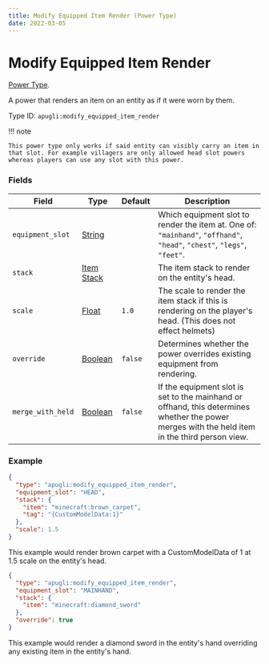 ```yaml
---
title: Modify Equipped Item Render (Power Type)
date: 2022-03-05
---
```


# Modify Equipped Item Render

[Power Type](../power_types.md).

A power that renders an item on an entity as if it were worn by them.

Type ID: `apugli:modify_equipped_item_render`

!!! note

    This power type only works if said entity can visibly carry an item in that slot. For example villagers are only allowed head slot powers whereas players can use any slot with this power.

### Fields

Field  | Type | Default | Description
-------|------|---------|-------------
`equipment_slot` | [String](https://origins.readthedocs.io/en/latest/types/data_types/string/) | | Which equipment slot to render the item at. One of: `"mainhand"`, `"offhand"`, `"head"`, `"chest"`, `"legs"`, `"feet"`.
`stack` | [Item Stack](https://origins.readthedocs.io/en/latest/types/data_types/item_stack/) |  | The item stack to render on the entity's head.
`scale` | [Float](https://origins.readthedocs.io/en/latest/types/data_types/float/) | `1.0` | The scale to render the item stack if this is rendering on the player's head. (This does not effect helmets)
`override` | [Boolean](https://origins.readthedocs.io/en/latest/types/data_types/boolean/) | `false` | Determines whether the power overrides existing equipment from rendering.
`merge_with_held` | [Boolean](https://origins.readthedocs.io/en/latest/types/data_types/boolean/) | `false` | If the equipment slot is set to the mainhand or offhand, this determines whether the power merges with the held item in the third person view.

### Example
```json
{
  "type": "apugli:modify_equipped_item_render",
  "equipment_slot": "HEAD",
  "stack": {
    "item": "minecraft:brown_carpet",
    "tag": "{CustomModelData:1}"
  },
  "scale": 1.5
}
```
This example would render brown carpet with a CustomModelData of 1 at 1.5 scale on the entity's head.

```json
{
  "type": "apugli:modify_equipped_item_render",
  "equipment_slot": "MAINHAND",
  "stack": {
    "item": "minecraft:diamond_sword"
  },
  "override": true
}
```
This example would render a diamond sword in the entity's hand overriding any existing item in the entity's hand.
